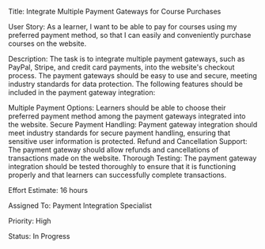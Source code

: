 Title: Integrate Multiple Payment Gateways for Course Purchases

User Story: As a learner, I want to be able to pay for courses using my preferred payment method, so that I can easily and conveniently purchase courses on the website.

Description: The task is to integrate multiple payment gateways, such as PayPal, Stripe, and credit card payments, into the website's checkout process. The payment gateways should be easy to use and secure, meeting industry standards for data protection. The following features should be included in the payment gateway integration:

Multiple Payment Options: Learners should be able to choose their preferred payment method among the payment gateways integrated into the website.
Secure Payment Handling: Payment gateway integration should meet industry standards for secure payment handling, ensuring that sensitive user information is protected.
Refund and Cancellation Support: The payment gateway should allow refunds and cancellations of transactions made on the website.
Thorough Testing: The payment gateway integration should be tested thoroughly to ensure that it is functioning properly and that learners can successfully complete transactions.

Effort Estimate: 16 hours

Assigned To: Payment Integration Specialist

Priority: High

Status: In Progress